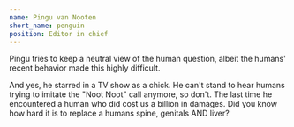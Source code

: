 ```yaml
---
name: Pingu van Nooten
short_name: penguin
position: Editor in chief
---
```

Pingu tries to keep a neutral view of the human question, albeit the humans' recent behavior made this highly difficult. 

And yes, he starred in a TV show as a chick. He can't stand to hear humans trying to imitate the "Noot Noot" call anymore, so don't. The last time he encountered a human who did cost us a billion in damages. Did you know how hard it is to replace a humans spine, genitals AND liver?